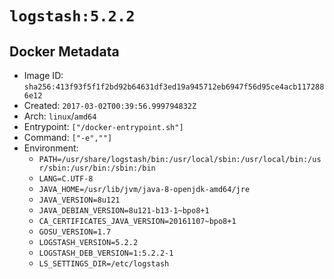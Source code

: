 # `logstash:5.2.2`

## Docker Metadata

- Image ID: `sha256:413f93f5f1f2bd92b64631df3ed19a945712eb6947f56d95ce4acb1172886e12`
- Created: `2017-03-02T00:39:56.999794832Z`
- Arch: `linux`/`amd64`
- Entrypoint: `["/docker-entrypoint.sh"]`
- Command: `["-e",""]`
- Environment:
  - `PATH=/usr/share/logstash/bin:/usr/local/sbin:/usr/local/bin:/usr/sbin:/usr/bin:/sbin:/bin`
  - `LANG=C.UTF-8`
  - `JAVA_HOME=/usr/lib/jvm/java-8-openjdk-amd64/jre`
  - `JAVA_VERSION=8u121`
  - `JAVA_DEBIAN_VERSION=8u121-b13-1~bpo8+1`
  - `CA_CERTIFICATES_JAVA_VERSION=20161107~bpo8+1`
  - `GOSU_VERSION=1.7`
  - `LOGSTASH_VERSION=5.2.2`
  - `LOGSTASH_DEB_VERSION=1:5.2.2-1`
  - `LS_SETTINGS_DIR=/etc/logstash`
